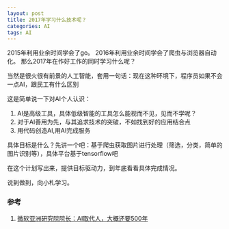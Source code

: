 ```yaml
---
layout: post
title: 2017年学习什么技术呢？
categories: AI
tags: AI
---
```



2015年利用业余时间学会了go。
2016年利用业余时间学会了爬虫与浏览器自动化。
那么2017年在作好工作的同时学习什么呢？ 

当然是很火很有前景的人工智能，套用一句话：现在这种环境下，程序员如果不会一点AI，跟民工有什么区别  

这是简单说一下对AI个人认识：

1. AI是高级工具，具体低级智能的工具怎么能视而不见，见而不学呢？
2. 对于AI善用为先，与其追求技术的突破，不如找到好的应用结合点
3. 用代码创造AI,用AI完成服务 


具体目标是什么？先讲一个吧：基于爬虫获取图片进行处理（筛选，分类，简单的图片识别等），具体平台基于tensorflow吧

在这个计划写出来，提供目标驱动力，到年底看看具体完成情况。

说到做到，向小札学习。


### 参考 
1. [微软亚洲研究院院长：AI取代人，大概还要500年](微软亚洲研究院院长：AI取代人，大概还要500年)




